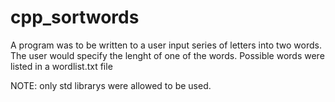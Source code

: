 # cpp_sortwords

A program was to be written to a user input series of letters into two words.
The user would specify the lenght of one of the words.
Possible words were listed in a wordlist.txt file

NOTE: only std librarys were allowed to be used.